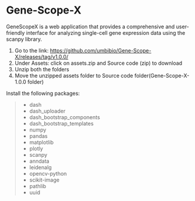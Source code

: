 # Gene-Scope-X
GeneScopeX is a web application that provides a comprehensive and user-friendly interface for analyzing single-cell gene expression data using the scanpy library.

1. Go to the link: https://github.com/umbibio/Gene-Scope-X/releases/tag/v1.0.0/
2. Under Assets: click on assets.zip and Source code (zip) to download
3. Unzip both the folders
4. Move the unzipped assets folder to Source code folder(Gene-Scope-X-1.0.0 folder)

Install the following packages:
> * dash
> * dash_uploader
> * dash_bootstrap_components
> * dash_bootstrap_templates
> * numpy
> * pandas
> * matplotlib
> * plotly
> * scanpy
> * anndata
> * leidenalg
> * opencv-python
> * scikit-image
> * pathlib
> * uuid
